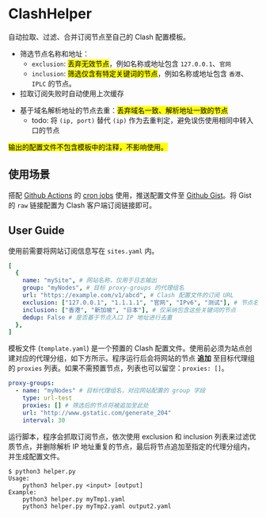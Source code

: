 # ClashHelper

自动拉取、过滤、合并订阅节点至自己的 Clash 配置模板。

+ 筛选节点名称和地址：
  * `exclusion`: <mark>丢弃无效节点</mark>，例如名称或地址包含 `127.0.0.1`、`官网` 
  * `inclusion`: <mark>筛选仅含有特定关键词的节点</mark>，例如名称或地址包含 `香港`、`IPLC` 的节点。
+ 拉取订阅失败时自动使用上次缓存
* 基于域名解析地址的节点去重：<mark>丢弃域名一致、解析地址一致的节点</mark>
  - todo: 将 `(ip, port)` 替代 `(ip)` 作为去重判定，避免误伤使用相同中转入口的节点

<mark>输出的配置文件不包含模板中的注释，不影响使用。</mark>

## 使用场景

搭配 [Github Actions](https://github.com/marketplace/actions/deploy-to-gist) 的 [cron jobs](https://docs.github.com/en/actions/using-workflows/events-that-trigger-workflows) 使用，推送配置文件至 [Github Gist](https://gist.github.com/)。将 Gist 的 `raw` 链接配置为 Clash 客户端订阅链接即可。

## User Guide

使用前需要将网站订阅信息写在 `sites.yaml` 内。

```yaml
[
  {
    name: "mySite", # 网站名称，仅用于日志输出
    group: "myNodes", # 目标 proxy-groups 的代理组名
    url: "https://example.com/v1/abcd", # Clash 配置文件的订阅 URL
    exclusion: ["127.0.0.1", "1.1.1.1", "官网", "IPv6", "测试"], # 节点名称或地址包含这些关键词的节点会被丢弃
    inclusion: ["香港", "新加坡", "日本"], # 仅采纳包含这些关键词的节点
    dedup: False # 是否基于节点入口 IP 地址进行去重
  },
]
```

模板文件 (`template.yaml`) 是一个预置的 Clash 配置文件。使用前必须为站点创建对应的代理分组，如下方所示。程序运行后会将网站的节点 **追加** 至目标代理组的 `proxies` 列表。如果不需预置节点，列表也可以留空：`proxies: []`。

```yaml
proxy-groups:
  - name: "myNodes" # 目标代理组名，对应网站配置的 group 字段
    type: url-test
    proxies: [] # 筛选后的节点将被追加至此处
    url: "http://www.gstatic.com/generate_204"
    interval: 30
```

运行脚本，程序会抓取订阅节点，依次使用 exclusion 和 inclusion 列表来过滤优质节点，并删除解析 IP 地址重复的节点，最后将节点追加至指定的代理分组内，并生成配置文件。

```text
$ python3 helper.py
Usage:
    python3 helper.py <input> [output]
Example:
    python3 helper.py myTmp1.yaml
    python3 helper.py myTmp2.yaml output2.yaml
```